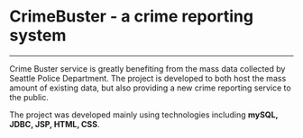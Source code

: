 # CrimeBuster - a crime reporting system
---

Crime Buster service is greatly benefiting from the mass data collected by Seattle Police Department. The project is developed to both host the mass amount of existing data, but also providing a new crime reporting service to the public.

The project was developed mainly using technologies including **mySQL, JDBC, JSP, HTML, CSS**.
